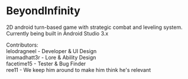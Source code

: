 # BeyondInfinity
2D android turn-based game with strategic combat and leveling system.  
Currently being built in Android Studio 3.x

Contributors:  
lelodragneel - Developer & UI Design  
imamadhatt3r - Lore & Ability Design  
facetime15 - Tester & Bug Finder  
ree11 - We keep him around to make him think he's relevant  
